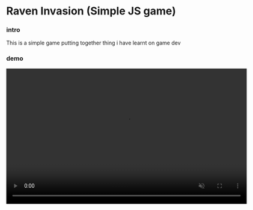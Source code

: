 # Raven Invasion (Simple JS game)

### intro

This is a simple game putting together thing i have learnt on game dev

### demo

<div>
<!-- images go here -->
<video
 src="./illustration.mp4" 
 alt="illustration video"
  controls ="true"
    webkit-playsinline="true"
    playsinline="true"
    style="background-color: rgb(0, 0, 0); position: absolute; width: 640px; height: 360px;"
    autoplay="true"
    muted="false"
>
</video>
</div>

### What it covers

- basic js css and html
- sprite animation
- object orientedjs
- js sound manipulation
- extend, child and parent classes
- fullgame

### conclusion

It was fun building this i hope you find it useful
